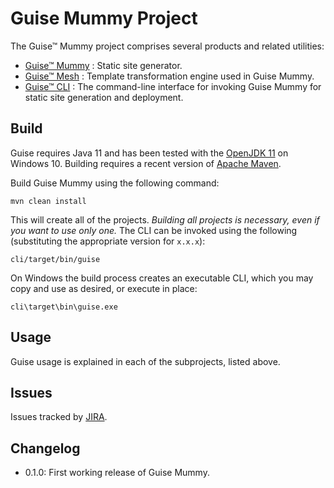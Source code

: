 # Guise Mummy Project

The Guise™ Mummy project comprises several products and related utilities:

* [Guise™ Mummy](mummy/)
: Static site generator.
* [Guise™ Mesh](mesh/)
: Template transformation engine used in Guise Mummy.
* [Guise™ CLI](cli/)
: The command-line interface for invoking Guise Mummy for static site generation and deployment.

## Build

Guise requires Java 11 and has been tested with the [OpenJDK 11](https://openjdk.java.net/projects/jdk/11/) on Windows 10. Building requires a recent version of [Apache Maven](https://maven.apache.org/).

Build Guise Mummy using the following command:

```
mvn clean install
```

This will create all of the projects. _Building all projects is necessary, even if you want to use only one._ The CLI can be invoked using the following (substituting the appropriate version for `x.x.x`):

```
cli/target/bin/guise
```

On Windows the build process creates an executable CLI, which you may copy and use as desired, or execute in place:

```
cli\target\bin\guise.exe
```

## Usage

Guise usage is explained in each of the subprojects, listed above.

## Issues

Issues tracked by [JIRA](https://globalmentor.atlassian.net/projects/GUISE).

## Changelog

- 0.1.0: First working release of Guise Mummy.
